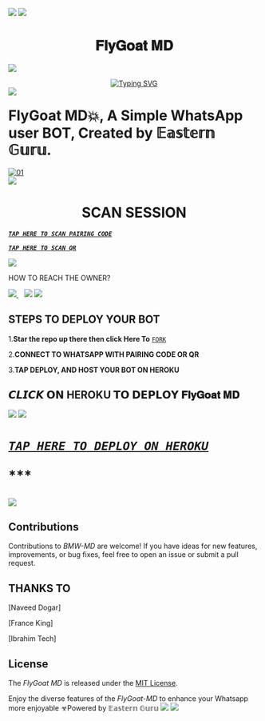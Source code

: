 <a><img src='https://i.imgur.com/LyHic3i.gif'/></a>
<a><img src='https://i.imgur.com/LyHic3i.gif'/></a>
<strong> <h1 align="center"> 𝐅𝐥𝐲𝐆𝐨𝐚𝐭 𝐌𝐃 </h1> </strong>


<a><img src='https://i.imgur.com/LyHic3i.gif'/></a>
  <p align="center">    
<a href="https://git.io/typing-svg"><img src="https://readme-typing-svg.herokuapp.com?font=Ribeye&pause=1000&color=F72EC4&random=false&width=435&lines=Assalam+Alaikum!;I'm+FlyGoat+MD+Developed+by+%F0%9D%94%BC%F0%9D%95%92%F0%9D%95%A4%F0%9D%95%A5%F0%9D%95%96%F0%9D%95%A3%F0%9D%95%9F+%F0%9D%94%BE." alt="Typing SVG" /></a>
<br>
<a><img align="left" src='https://i.imgur.com/LyHic3i.gif'/></a> </p>
 
<p align="center"> <strong><h1>FlyGoat MD💥, A Simple WhatsApp user BOT, Created by 𝔼𝕒𝕤𝕥𝕖𝕣𝕟 𝔾𝕦𝕣𝕦.</h1></strong>
</p>



  <a href="https://ibb.co/N6NMDtn"><img src="https://telegra.ph/file/4284fda5d1d436d0f9012.png" alt="01" border="0" /></a>                     
<a><img src='https://i.imgur.com/LyHic3i.gif'/></a>
 <h1 align="center">  SCAN SESSION </h1>
 

  ***[`TAP HERE TO SCAN PAIRING CODE`](https://bmw-code-scanner-8df743f73014.herokuapp.com/pair)***


  
  ***[`TAP HERE TO SCAN QR`](https://bmw-code-scanner-8df743f73014.herokuapp.com/qr)***


<a><img src='https://i.imgur.com/LyHic3i.gif'/></a>

</p>


HOW TO REACH THE OWNER? 
 
   
   <a href="https://wa.me/message/254794961927">
    <img src="https://img.shields.io/badge/WhatsApp-25D366?style=for-the-badge&logo=whatsapp&logoColor=white" />
  </a>&nbsp;&nbsp;
   <a

  <p align="left">
<a><img src='https://i.imgur.com/LyHic3i.gif'/></a>
<a><img src='https://i.imgur.com/LyHic3i.gif'/></a>
</p>

## STEPS TO DEPLOY YOUR BOT


1.**Star the repo up there then click Here To** [`FORK`](https://github.com/EasternG/FlyGoat-MD/fork)

2.**CONNECT TO WHATSAPP WITH PAIRING CODE OR QR**

3.**TAP DEPLOY, AND HOST YOUR BOT ON HEROKU**

## 𝘾𝙇𝙄𝘾𝙆 𝗢𝗡 **HEROKU** 𝗧𝗢 𝗗𝗘𝗣𝗟𝗢𝗬  𝐅𝐥𝐲𝐆𝐨𝐚𝐭 𝐌𝐃 

<a><img src='https://i.imgur.com/LyHic3i.gif'/></a>
<a><img src='https://i.imgur.com/LyHic3i.gif'/></a>

 <h1 align="left">

  ***[`TAP HERE TO DEPLOY ON HEROKU`](https://dashboard.heroku.com/new?template=https://github.com/ibrahimaitech/IBRAHIM-AI-10.10)***







  ***<p align="left"><a href="https://bmw-code-scanner-8df743f73014.herokuapp.com/">
 

<p align="left">

<a><img src='https://i.imgur.com/LyHic3i.gif'/></a>
   
 </p> 




## Contributions


Contributions to *BMW-MD* are welcome! If you have ideas for new features, improvements, or bug fixes, feel free to open an issue or submit a pull request.
## THANKS TO
[Naveed Dogar]


[France King]


[Ibrahim Tech]

## License

The *FlyGoat MD* is released under the [MIT License](https://opensource.org/licenses/MIT).

Enjoy the diverse features of the *FlyGoat-MD*  to enhance your Whatsapp more enjoyable
☣Powered by 𝔼𝕒𝕤𝕥𝕖𝕣𝕟 𝔾𝕦𝕣𝕦
<a><img src='https://i.imgur.com/LyHic3i.gif'/></a>
<a><img src='https://i.imgur.com/LyHic3i.gif'/></a>
